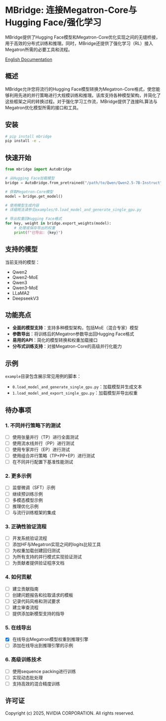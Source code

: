 # MBridge: 连接Megatron-Core与Hugging Face/强化学习

MBridge提供了Hugging Face模型和Megatron-Core优化实现之间的无缝桥接，用于高效的分布式训练和推理。同时，MBridge还提供了强化学习（RL）接入Megatron所需的必要工具和流程。

[English Documentation](README.md)

## 概述

MBridge允许您将流行的Hugging Face模型转换为Megatron-Core格式，使您能够利用先进的并行策略进行大规模训练和推理。该库支持各种模型架构，并简化了这些框架之间的转换过程。对于强化学习工作流，MBridge提供了连接RL算法与Megatron优化模型所需的接口和工具。

## 安装

```bash
# pip install mbridge
pip install -e .
```

## 快速开始

```python
from mbridge import AutoBridge

# 从Hugging Face加载模型
bridge = AutoBridge.from_pretrained("/path/to/Qwen/Qwen2.5-7B-Instruct")

# 获取Megatron-Core模型
model = bridge.get_model()

# 使用模型生成内容
# 详细用法请参见examples/0.load_model_and_generate_single_gpu.py

# 导出权重回Hugging Face格式
for key, weight in bridge.export_weights(model):
    # 处理或保存导出的权重
    print(f"已导出: {key}")
```

## 支持的模型

当前支持的模型：
- Qwen2
- Qwen2-MoE
- Qwen3
- Qwen3-MoE
- LLaMA2
- DeepseekV3

## 功能亮点

- **全面的模型支持**：支持多种模型架构，包括MoE（混合专家）模型
- **参数导出**：将训练后的Megatron参数导出回Hugging Face格式
- **易用的API**：简化的模型转换和权重加载接口
- **分布式训练支持**：对接Megatron-Core的高级并行化能力

## 示例

`example`目录包含展示常见用例的脚本：

- `0.load_model_and_generate_single_gpu.py`：加载模型并生成文本
- `1.load_model_and_export_single_gpu.py`：加载模型并导出权重

## 待办事项

### 1. 不同并行策略下的测试
- [ ] 使用张量并行（TP）进行全面测试
- [ ] 使用流水线并行（PP）进行测试
- [ ] 使用专家并行（EP）进行测试
- [ ] 使用组合并行策略（TP+PP+EP）进行测试
- [ ] 在不同并行配置下基准性能测试

### 2. 更多示例
- [ ] 监督微调（SFT）示例
- [ ] 继续预训练示例
- [ ] 多模态模型示例
- [ ] 推理优化示例
- [ ] 与流行训练框架的集成

### 3. 正确性验证流程
- [ ] 开发系统验证流程
- [ ] 添加HF与Megatron实现之间的logits比较工具
- [ ] 为权重加载创建回归测试
- [ ] 为所有支持的并行模式实现验证测试
- [ ] 为贡献者提供验证程序文档

### 4. 如何贡献
- [ ] 建立贡献指南
- [ ] 创建问题报告和拉取请求的模板
- [ ] 记录代码风格和测试要求
- [ ] 建立审查流程
- [ ] 提供添加新模型支持的指导

### 5. 在线导出
- [x] 在线导出Megatron模型权重到推理引擎
- [ ] 添加在线导出到推理引擎的示例

### 6. 高级训练技术
- [ ] 使用sequence packing进行训练
- [ ] 实现动态批处理
- [ ] 支持高效的混合精度训练

## 许可证

Copyright (c) 2025, NVIDIA CORPORATION. All rights reserved. 